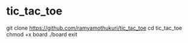 # tic_tac_toe
git clone https://github.com/ramyamothukuri/tic_tac_toe
cd tic_tac_toe
chmod +x board
./board
exit
